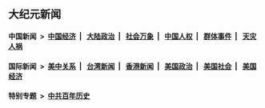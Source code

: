 ## 大纪元新闻

#### 中国新闻 &nbsp;>&nbsp; [中国经济](indexes/ncid283/README.md?09010845) &nbsp;| &nbsp; [大陆政治](indexes/ncid277/README.md?09010845) &nbsp;| &nbsp; [社会万象](indexes/ncid282/README.md?09010845) &nbsp;| &nbsp; [中国人权](indexes/ncid278/README.md?09010845) &nbsp;| &nbsp; [群体事件](indexes/ncid279/README.md?09010845) &nbsp;| &nbsp; [天灾人祸](indexes/ncid280/README.md?09010845)

#### 国际新闻 &nbsp;>&nbsp; [美中关系](indexes/nf1412576/README.md?09010845) &nbsp;| &nbsp; [台湾新闻](indexes/ncid1349361/README.md?09010845) &nbsp;| &nbsp; [香港新闻](indexes/ncid1349362/README.md?09010845) &nbsp;| &nbsp; [美国政治](indexes/ncid1078159/README.md?09010845) &nbsp;| &nbsp; [美国社会](indexes/ncid1078160/README.md?09010845) &nbsp;| &nbsp; [美国经济](indexes/ncid1078158/README.md?09010845)

#### 特别专题 &nbsp;>&nbsp; [中共百年历史](https://github.com/easy2view/epoch-special/blob/master/README.md?09010845)  
